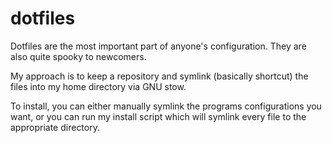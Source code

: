# dotfiles

Dotfiles are the most important part of anyone's configuration.  They are also quite spooky to newcomers.

My approach is to keep a repository and symlink (basically shortcut) the files into my home directory via GNU stow.



To install, you can either manually symlink the programs configurations you want, or you can run my install script which will symlink every file to the appropriate directory.
